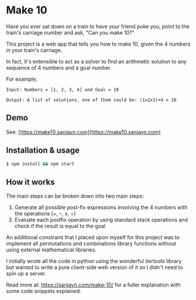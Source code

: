 # Make 10

Have you ever sat down on a train to have your friend poke you, point to the train's carriage number and ask, "Can you make 10?"

This project is a web app that tells you how to make 10, given the 4 numbers in your train's carriage.

In fact, it's extensible to act as a solver to find an arithmetic solution to any sequence of 4 numbers and a goal number.

For example,

```plain
Input: Numbers = [1, 2, 3, 4] and Goal = 10

Output: A list of solutions, one of them could be: (1x2x3)+4 = 10
```

## Demo

See: [https://make10.sanjayn.com](https://make10.sanjayn.com)

## Installation & usage

```bash
$ npm install && npm start
```

## How it works

The main steps can be broken down into two main steps:

1. Generate all possible post-fix expressions involving the 4 numbers with the operations (+, –, x, ÷)
2. Evaluate each postfix operation by using standard stack operations and check if the result is equal to the goal

An additional constraint that I placed upon myself for this project was to implement all permutations and combinations library functions without using external mathematical libraries.

I initially wrote all the code in python using the wonderful itertools library but wanted to write a pure client-side web version of it so I didn't need to spin up a server.

Read more at: https://sanjayn.com/make-10/ for a fuller explanation with some code snippets explained.
